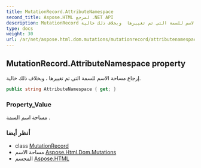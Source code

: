 ```yaml
---
title: MutationRecord.AttributeNamespace
second_title: Aspose.HTML لمرجع .NET API
description: MutationRecord ملكية. إرجاع مساحة الاسم للسمة التي تم تغييرها  وبخلاف ذلك خالية.
type: docs
weight: 30
url: /ar/net/aspose.html.dom.mutations/mutationrecord/attributenamespace/
---
```

## MutationRecord.AttributeNamespace property

إرجاع مساحة الاسم للسمة التي تم تغييرها ، وبخلاف ذلك خالية.

```csharp
public string AttributeNamespace { get; }
```

### Property_Value

مساحة اسم السمة .

### أنظر أيضا

* class [MutationRecord](../)
* مساحة الاسم [Aspose.Html.Dom.Mutations](../../mutationrecord/)
* المجسم [Aspose.HTML](../../../)


